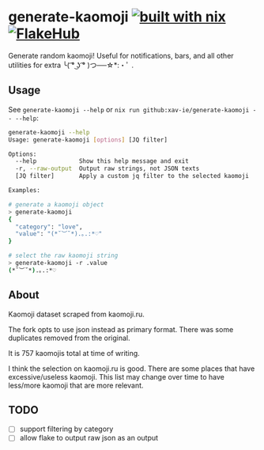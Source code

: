 # generate-kaomoji [![built with nix](https://builtwithnix.org/badge.svg)](https://builtwithnix.org) [![FlakeHub](https://img.shields.io/endpoint?url=https://flakehub.com/f/xav-ie/generate-kaomoji/badge)](https://flakehub.com/flake/xav-ie/generate-kaomoji)

Generate random kaomoji! Useful for notifications, bars, and all other utilities for extra ╰( ͡° ͜ʖ ͡° )つ──☆*:・ﾟ .

## Usage

See `generate-kaomoji --help` or `nix run github:xav-ie/generate-kaomoji -- --help`:
```sh
generate-kaomoji --help
Usage: generate-kaomoji [options] [JQ filter]

Options:
  --help            Show this help message and exit
  -r, --raw-output  Output raw strings, not JSON texts
  [JQ filter]       Apply a custom jq filter to the selected kaomoji

Examples:

# generate a kaomoji object
> generate-kaomoji
{
  "category": "love",
  "value": "(*˘︶˘*).｡.:*♡"
}

# select the raw kaomoji string
> generate-kaomoji -r .value
(*˘︶˘*).｡.:*♡
```

## About

Kaomoji dataset scraped from kaomoji.ru.

The fork opts to use json instead as primary format. There was some duplicates removed from the original.

It is 757 kaomojis total at time of writing.

I think the selection on kaomoji.ru is good. There are some places that have excessive/useless kaomoji. This list may change over time to have less/more kaomoji that are more relevant.

## TODO

- [ ] support filtering by category
- [ ] allow flake to output raw json as an output
